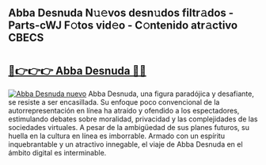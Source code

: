 ## Abba Desnuda N𝚞𝚎vos desn𝚞dos filtr𝚊dos - Parts-cWJ F𝚘tos vid𝚎o - C𝚘ntenido atr𝚊ctivo CBECS

# <h2><a href="http://mb8051.tromn.icu/?c=Abba+Desnuda">🔗👉👉👉 Abba Desnuda 🔗🔗</a></h2>

[![Abba Desnuda nuevo](https://i.imgur.com/pEAQMta.gif)](http://mb8051.tromn.icu/?c=Abba+Desnuda)
Abba Desnuda, una figura paradójica y desafiante, se resiste a ser encasillada. Su enfoque poco convencional de la autorrepresentación en línea ha atraído y ofendido a los espectadores, estimulando debates sobre moralidad, privacidad y las complejidades de las sociedades virtuales. A pesar de la ambigüedad de sus planes futuros, su huella en la cultura en línea es imborrable. Armado con un espíritu inquebrantable y un atractivo innegable, el viaje de Abba Desnuda en el ámbito digital es interminable.
